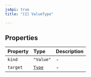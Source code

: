 ```yaml
---
jsApi: true
title: "[I] ValueType"

---
```

## Properties

| Property | Type | Description |
| :------ | :------ | :------ |
| `kind` | `"Value"` | - |
| `target` | [`Type`](../type-aliases/Type.md) | - |
